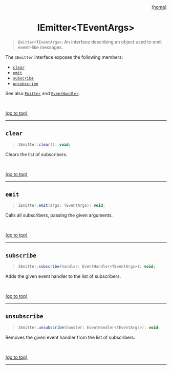 <div id="top" align="right"><a href="https://github.com/auturge/logger#top">(home)</a></div>

# <h1 align="center">IEmitter&lt;TEventArgs&gt;</h1> #

> `Emitter<TEventArgs>`: An interface describing an object used to emit event-like messages.

The `IEmitter` interface exposes the following members:

- [`clear`](#clear)
- [`emit`](#emit)
- [`subscribe`](#subscribe)
- [`unsubscribe`](#unsubscribe)

See also [`Emitter`][emitter] and [`EventHandler`][event-handler].

<br>

<a href="#top">(go to top)</a>

----

## `clear` ##

> ```javascript
> IEmitter.clear(): void;
> ```

Clears the list of subscribers.

<br>

<a href="#top">(go to top)</a>

----

## `emit` ##

> ```javascript
> IEmitter.emit(args: TEventArgs): void;
> ```

Calls all subscribers, passing the given arguments.

<br>

<a href="#top">(go to top)</a>

----

## `subscribe` ##

> ```javascript
> IEmitter.subscribe(handler: EventHandler<TEventArgs>): void;
> ```

Adds the given event handler to the list of subscribers.

<br>

<a href="#top">(go to top)</a>

----

## `unsubscribe` ##

> ```javascript
> IEmitter.unsubscribe(handler: EventHandler<TEventArgs>): void;
> ```

Removes the given event handler from the list of subscribers.

<br>

<a href="#top">(go to top)</a>

----

[emitter]:emitter.md#top
[event-handler]: EventHandler.md#top
